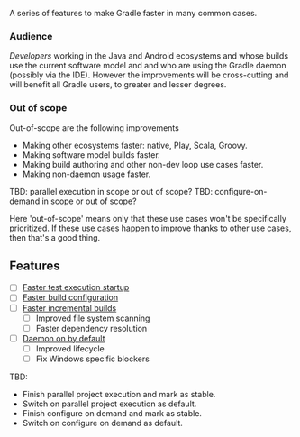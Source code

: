 A series of features to make Gradle faster in many common cases.

### Audience

*Developers* working in the Java and Android ecosystems and whose builds use the
current software model and and who are using the Gradle daemon (possibly via the IDE). 
However the improvements will be cross-cutting and will benefit all Gradle users, to greater and lesser degrees.

### Out of scope

Out-of-scope are the following improvements

- Making other ecosystems faster: native, Play, Scala, Groovy.
- Making software model builds faster.
- Making build authoring and other non-dev loop use cases faster.
- Making non-daemon usage faster.

TBD: parallel execution in scope or out of scope?
TBD: configure-on-demand in scope or out of scope?

Here 'out-of-scope' means only that these use cases won't be specifically prioritized. If these use cases happen to improve thanks to other use cases, then that's a good thing. 

## Features

- [ ] [Faster test execution startup](faster-test-execution-startup)
- [ ] [Faster build configuration](faster-build-configuration)
- [ ] [Faster incremental builds](faster-incremental-builds)
    - [ ] Improved file system scanning
    - [ ] Faster dependency resolution
- [ ] [Daemon on by default](daemon-on-by-default)
    - [ ] Improved lifecycle
    - [ ] Fix Windows specific blockers
    
TBD:    

- Finish parallel project execution and mark as stable.
- Switch on parallel project execution as default.
- Finish configure on demand and mark as stable.
- Switch on configure on demand as default.
